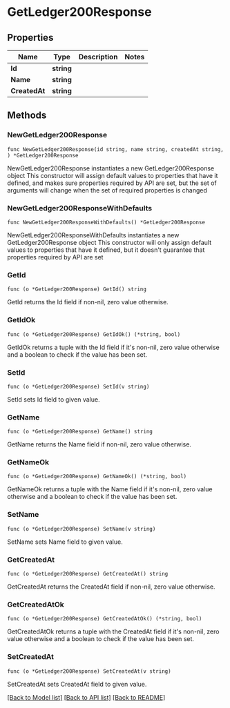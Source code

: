 # GetLedger200Response

## Properties

Name | Type | Description | Notes
------------ | ------------- | ------------- | -------------
**Id** | **string** |  | 
**Name** | **string** |  | 
**CreatedAt** | **string** |  | 

## Methods

### NewGetLedger200Response

`func NewGetLedger200Response(id string, name string, createdAt string, ) *GetLedger200Response`

NewGetLedger200Response instantiates a new GetLedger200Response object
This constructor will assign default values to properties that have it defined,
and makes sure properties required by API are set, but the set of arguments
will change when the set of required properties is changed

### NewGetLedger200ResponseWithDefaults

`func NewGetLedger200ResponseWithDefaults() *GetLedger200Response`

NewGetLedger200ResponseWithDefaults instantiates a new GetLedger200Response object
This constructor will only assign default values to properties that have it defined,
but it doesn't guarantee that properties required by API are set

### GetId

`func (o *GetLedger200Response) GetId() string`

GetId returns the Id field if non-nil, zero value otherwise.

### GetIdOk

`func (o *GetLedger200Response) GetIdOk() (*string, bool)`

GetIdOk returns a tuple with the Id field if it's non-nil, zero value otherwise
and a boolean to check if the value has been set.

### SetId

`func (o *GetLedger200Response) SetId(v string)`

SetId sets Id field to given value.


### GetName

`func (o *GetLedger200Response) GetName() string`

GetName returns the Name field if non-nil, zero value otherwise.

### GetNameOk

`func (o *GetLedger200Response) GetNameOk() (*string, bool)`

GetNameOk returns a tuple with the Name field if it's non-nil, zero value otherwise
and a boolean to check if the value has been set.

### SetName

`func (o *GetLedger200Response) SetName(v string)`

SetName sets Name field to given value.


### GetCreatedAt

`func (o *GetLedger200Response) GetCreatedAt() string`

GetCreatedAt returns the CreatedAt field if non-nil, zero value otherwise.

### GetCreatedAtOk

`func (o *GetLedger200Response) GetCreatedAtOk() (*string, bool)`

GetCreatedAtOk returns a tuple with the CreatedAt field if it's non-nil, zero value otherwise
and a boolean to check if the value has been set.

### SetCreatedAt

`func (o *GetLedger200Response) SetCreatedAt(v string)`

SetCreatedAt sets CreatedAt field to given value.



[[Back to Model list]](../README.md#documentation-for-models) [[Back to API list]](../README.md#documentation-for-api-endpoints) [[Back to README]](../README.md)


